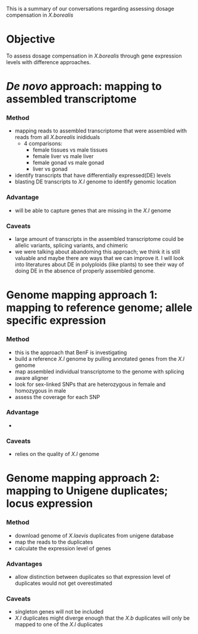 This is a summary of our conversations regarding assessing dosage compensation in *X.borealis* 

# Objective
To assess dosage compensation in *X.borealis* through gene expression levels with difference approaches. 

# *De novo* approach: mapping to assembled transcriptome
### Method
- mapping reads to assembled transcriptome that were assembled with reads from all *X.borealis* inididuals
  - 4 comparisons:
    - female tissues vs male tissues
    - female liver vs male liver
    - female gonad vs male gonad
    - liver vs gonad
- identify transcripts that have differentially expressed(DE) levels
- blasting DE transcripts to *X.l* genome to identify genomic location 
### Advantage
- will be able to capture genes that are missing in the *X.l* genome
### Caveats
- large amount of transcripts in the assembled transcriptome could be allelic variants, splicing variants, and chimeric 
- we were talking about abandoming this approach; we think it is still valuable and maybe there are ways that we can improve it. I will look into literatures about DE in polyploids (like plants) to see their way of doing DE in the absence of properly assembled genome.  

# Genome mapping approach 1: mapping to reference genome; allele specific expression
### Method
- this is the approach that BenF is investigating
- build a reference *X.l* genome by pulling annotated genes from the *X.l* genome
- map assembled individual transcriptome to the genome with splicing aware aligner
- look for sex-linked SNPs that are heterozygous in female and homozygous in male
- assess the coverage for each SNP 
### Advantage
- 
### Caveats
- relies on the quality of *X.l* genome

# Genome mapping approach 2: mapping to Unigene duplicates; locus expression
### Method
- download genome of *X.laevis* duplicates from unigene database
- map the reads to the duplicates
- calculate the expression level of genes
### Advantages
- allow distinction between duplicates so that expression level of duplicates would not get overestimated 
### Caveats
- singleton genes will not be included
- *X.l* duplicates might diverge enough that the *X.b* duplicates will only be mapped to one of the *X.l* duplicates
